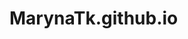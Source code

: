 # MarynaTk.github.io
<!DOCTYPE html>
<html lang="en">
<head>
    <meta charset="UTF-8">
    <title>Моє резюме</title>
    <link rel="stylesheet" href="./style.css">
</head>
</html>
